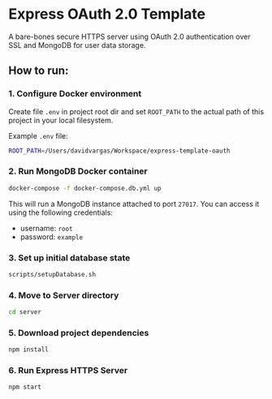 # Express OAuth 2.0 Template

A bare-bones secure HTTPS server using OAuth 2.0 authentication over SSL and MongoDB for user data storage.

## How to run:

### 1. Configure Docker environment

Create file `.env` in project root dir and set `ROOT_PATH` to the actual path of this project in your local filesystem.

Example `.env` file:
```bash
ROOT_PATH=/Users/davidvargas/Workspace/express-template-oauth
```

### 2. Run MongoDB Docker container

```bash
docker-compose -f docker-compose.db.yml up
```

This will run a MongoDB instance attached to port `27017`. You can access it using the following credentials:

* username: `root`
* password: `example`

### 3. Set up initial database state

```bash
scripts/setupDatabase.sh 
```

### 4. Move to Server directory

```bash
cd server
```

### 5. Download project dependencies

```bash
npm install
```

### 6. Run Express HTTPS Server

```bash
npm start
```
